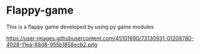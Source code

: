 # Flappy-game
This is a flappy game developed by using py game modules

https://user-images.githubusercontent.com/45101690/73130931-01208780-4028-11ea-88d8-955b1858ecb2.png
